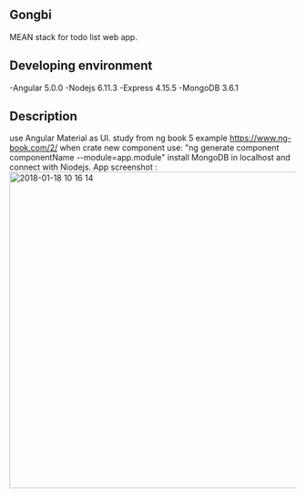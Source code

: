 ## Gongbi
MEAN stack for todo list web app.
## Developing environment
-Angular 5.0.0
-Nodejs 6.11.3
-Express 4.15.5
-MongoDB 3.6.1
## Description
use Angular Material as UI.
study from ng book 5 example https://www.ng-book.com/2/
when crate new component use: "ng generate component componentName --module=app.module"
install MongoDB in localhost and connect with Niodejs.
App screenshot : <img width="555" alt="2018-01-18 10 16 14" src="https://user-images.githubusercontent.com/31177220/35095641-5192bcf4-fc9d-11e7-8dea-9e634ca0ed64.png">